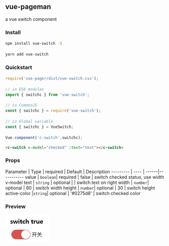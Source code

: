 ## vue-pageman

a vue switch component

### Install

```bash
npm install vue-switch -S

yarn add vue-switch
```

### Quickstart
```javascript
require('vue-pager/dist/vue-switch.css');

// in ES6 modules
import { switchc } from 'vue-switch';

// in CommonJS
const { switchc } = require('vue-switch');

// in Global variable
const { switchc } = VueSwitch;

Vue.component('c-switch',switchc);
```
```html
<c-switch v-model="checked" :text="text"></c-switch>
```

### Props
Parameter | Type | required | Default | Description
--------- | ---- | ------|-----------
value | `boolean`| required | false | switch checked status, use width v-model
text    | `string` | optional |       | switch text on right
width   | `number`| optional | 60 |  switch width
height  | `number`| optional | 30 |  switch height
active-color |`string`| optional | '#0275d8' | switch checked color

### Preview

![switch image](./doc/switch.png)